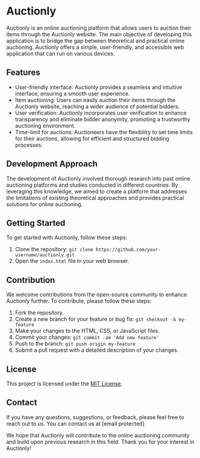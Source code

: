 # Auctionly

Auctionly is an online auctioning platform that allows users to auction their items through the Auctionly website. The main objective of developing this application is to bridge the gap between theoretical and practical online auctioning. Auctionly offers a simple, user-friendly, and accessible web application that can run on various devices.

## Features

- User-friendly interface: Auctionly provides a seamless and intuitive interface, ensuring a smooth user experience.
- Item auctioning: Users can easily auction their items through the Auctionly website, reaching a wider audience of potential bidders.
- User verification: Auctionly incorporates user verification to enhance transparency and eliminate bidder anonymity, promoting a trustworthy auctioning environment.
- Time-limit for auctions: Auctioneers have the flexibility to set time limits for their auctions, allowing for efficient and structured bidding processes.

## Development Approach

The development of Auctionly involved thorough research into past online auctioning platforms and studies conducted in different countries. By leveraging this knowledge, we aimed to create a platform that addresses the limitations of existing theoretical approaches and provides practical solutions for online auctioning.

## Getting Started

To get started with Auctionly, follow these steps:

1. Clone the repository: `git clone https://github.com/your-username/auctionly.git`
2. Open the `index.html` file in your web browser.

## Contribution

We welcome contributions from the open-source community to enhance Auctionly further. To contribute, please follow these steps:

1. Fork the repository.
2. Create a new branch for your feature or bug fix: `git checkout -b my-feature`
3. Make your changes to the HTML, CSS, or JavaScript files.
4. Commit your changes: `git commit -am 'Add new feature'`
5. Push to the branch: `git push origin my-feature`
6. Submit a pull request with a detailed description of your changes.

## License

This project is licensed under the [MIT License](LICENSE).

## Contact

If you have any questions, suggestions, or feedback, please feel free to reach out to us. You can contact us at [email protected]

We hope that Auctionly will contribute to the online auctioning community and build upon previous research in this field. Thank you for your interest in Auctionly!
